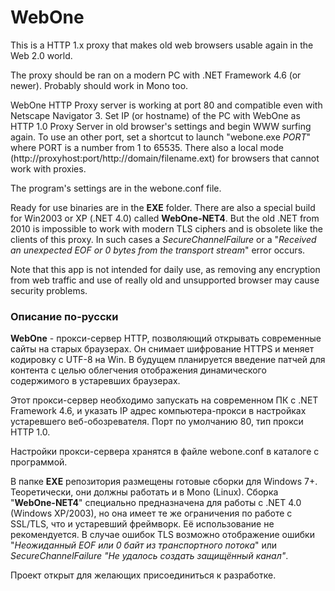 ﻿# WebOne
This is a HTTP 1.x proxy that makes old web browsers usable again in the Web 2.0 world.

The proxy should be ran on a modern PC with .NET Framework 4.6 (or newer).
Probably should work in Mono too.

WebOne HTTP Proxy server is working at port 80 and compatible even with Netscape Navigator 3. Set IP (or hostname) of the PC with WebOne as HTTP 1.0 Proxy Server in old browser's settings and begin WWW surfing again. To use an other port, set a shortcut to launch "webone.exe _PORT_" where PORT is a number from 1 to 65535. There also a local mode (http://proxyhost:port/http://domain/filename.ext) for browsers that cannot work with proxies.

The program's settings are in the webone.conf file.

Ready for use binaries are in the __EXE__ folder. There are also a special build for Win2003 or XP (.NET 4.0) called __WebOne-NET4__. But the old .NET from 2010 is impossible to work with modern TLS ciphers and is obsolete like the clients of this proxy. In such cases a _SecureChannelFailure_ or a "_Received an unexpected EOF or 0 bytes from the transport stream_" error occurs.

Note that this app is not intended for daily use, as removing any encryption from web traffic and use of really old and unsupported browser may cause security problems.

### Описание по-русски
__WebOne__ - прокси-сервер HTTP, позволяющий открывать современные сайты на старых браузерах. Он снимает шифрование HTTPS и меняет кодировку с UTF-8 на Win. В будущем планируется введение патчей для контента с целью облегчения отображения динамического содержимого в устаревших браузерах.

Этот прокси-сервер необходимо запускать на современном ПК с .NET Framework 4.6, и указать IP адрес компьютера-прокси в настройках устаревшего веб-обозревателя. Порт по умолчанию 80, тип прокси HTTP 1.0.

Настройки прокси-сервера хранятся в файле webone.conf в каталоге с программой.

В папке __EXE__ репозитория размещены готовые сборки для Windows 7+. Теоретически, они должны работать и в Mono (Linux). Сборка "__WebOne-NET4__" специально предназначена для работы с .NET 4.0 (Windows XP/2003), но она имеет те же ограничения по работе с SSL/TLS, что и устаревший фреймворк. Её использование не рекомендуется. В случае ошибок TLS возможно отображение ошибки "_Неожиданный EOF или 0 байт из транспортного потока_" или _SecureChannelFailure "Не удалось создать защищённый канал"_.

Проект открыт для желающих присоединиться к разработке.